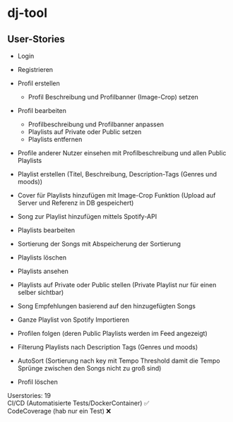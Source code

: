 # dj-tool

## User-Stories
* Login
* Registrieren

* Profil erstellen 
    * Profil Beschreibung und Profilbanner (Image-Crop) setzen
* Profil bearbeiten
    * Profilbeschreibung und Profilbanner anpassen
    * Playlists auf Private oder Public setzen
    * Playlists entfernen
* Profile anderer Nutzer einsehen mit Profilbeschreibung und allen Public Playlists

* Playlist erstellen (Titel, Beschreibung, Description-Tags (Genres und moods))
* Cover für Playlists hinzufügen mit Image-Crop Funktion (Upload auf Server und Referenz in DB gespeichert)
* Song zur Playlist hinzufügen mittels Spotify-API
* Playlists bearbeiten
* Sortierung der Songs mit Abspeicherung der Sortierung
* Playlists löschen
* Playlists ansehen
* Playlists auf Private oder Public stellen (Private Playlist nur für einen selber sichtbar)
* Song Empfehlungen basierend auf den hinzugefügten Songs
* Ganze Playlist von Spotify Importieren 
* Profilen folgen (deren Public Playlists werden im Feed angezeigt)
* Filterung Playlists nach Description Tags (Genres und moods)
* AutoSort (Sortierung nach key mit Tempo Threshold damit die Tempo Sprünge zwischen den Songs nicht zu groß sind)
* Profil löschen


Userstories: 19 <br>
CI/CD (Automatisierte Tests/DockerContainer) ✅ <br>
CodeCoverage (hab nur ein Test) ❌